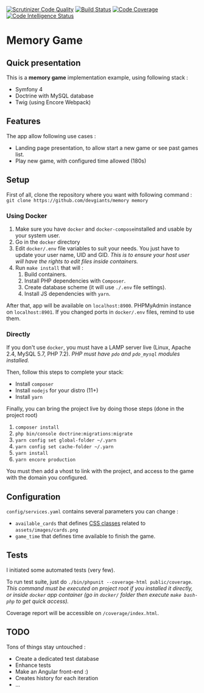 [![Scrutinizer Code Quality](https://scrutinizer-ci.com/g/devgiants/memory/badges/quality-score.png?b=master)](https://scrutinizer-ci.com/g/devgiants/livebox/?branch=master)
[![Build Status](https://scrutinizer-ci.com/g/devgiants/memory/badges/build.png?b=master)](https://scrutinizer-ci.com/g/devgiants/livebox/build-status/master)
[![Code Coverage](https://scrutinizer-ci.com/g/devgiants/memory/badges/coverage.png?b=master)](https://scrutinizer-ci.com/g/devgiants/memory/?branch=master)
[![Code Intelligence Status](https://scrutinizer-ci.com/g/devgiants/memory/badges/code-intelligence.svg?b=master)](https://scrutinizer-ci.com/code-intelligence)

# Memory Game

## Quick presentation

This is a __memory game__ implementation example, using following stack :
- Symfony 4
- Doctrine with MySQL database
- Twig (using Encore Webpack)

## Features

The app allow following use cases :
- Landing page presentation, to allow start a new game or see past games list.
- Play new game, with configured time allowed (180s)

## Setup

First of all, clone the repository where you want with following command : `git clone https://github.com/devgiants/memory memory`

### Using Docker

1. Make sure you have `docker` and `docker-compose`installed and usable by your system user.
2. Go in the `docker` directory
3. Edit `docker/.env` file variables to suit your needs. You just have to update your user name, UID and GID. _This is to ensure your host user will have the rights to edit files inside containers._
4. Run `make install` that will : 
   1. Build containers.
   2. Install PHP dependencies with `Composer`.
   3. Create database scheme (it will use `./.env` file settings).
   4. Install JS dependencies with `yarn`.

After that, app will be available on `localhost:8900`. PHPMyAdmin instance on `localhost:8901`. If you changed ports in `docker/.env` files, remind to use them. 

### Directly
If you don't use `docker`, you must have a LAMP server live (Linux, Apache 2.4, MySQL 5.7, PHP 7.2). _PHP must have `pdo` and `pdo_mysql` modules installed._ 

Then, follow this steps to complete your stack:
- Install `composer`
- Install `nodejs` for your distro (11+)
- Install `yarn`

Finally, you can bring the project live by doing those steps (done in the project root)
1. `composer install`
2. `php bin/console doctrine:migrations:migrate`
3. `yarn config set global-folder ~/.yarn`
4. `yarn config set cache-folder ~/.yarn`
5. `yarn install`
6. `yarn encore production`

You must then add a vhost to link with the project, and access to the game with the domain you configured.

## Configuration
`config/services.yaml` contains several parameters you can change :
- `available_cards` that defines [CSS classes](https://github.com/devgiants/memory/blob/master/assets/scss/_game.scss#L44) related to `assets/images/cards.png`
- `game_time` that defines time available to finish the game.

## Tests
I initiated some automated tests (very few). 

To run test suite, just do `./bin/phpunit --coverage-html public/coverage`. _This command must be executed on project root if you installed it directly, or inside `docker` app container (go in `docker/` folder then execute `make bash-php` to get quick access)._

Coverage report will be accessible on `/coverage/index.html`.

## TODO
Tons of things stay untouched :
- Create a dedicated test database
- Enhance tests
- Make an Angular front-end :)
- Creates history for each iteration
- ...